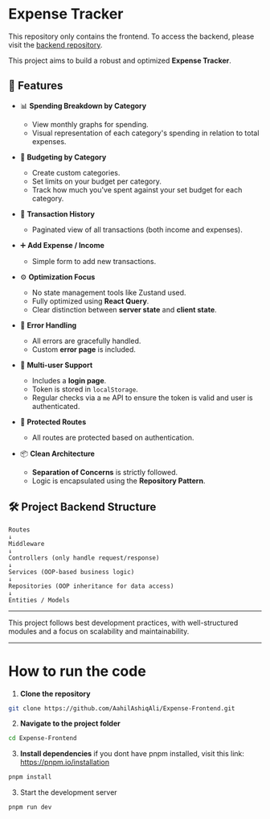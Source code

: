 # Expense Tracker

This repository only contains the frontend. To access the backend, please visit the [backend repository](https://github.com/AahilAshiqAli/Expense-Backend).

This project aims to build a robust and optimized **Expense Tracker**.

## 🔧 Features

- 📊 **Spending Breakdown by Category**

  - View monthly graphs for spending.
  - Visual representation of each category's spending in relation to total expenses.

- 📁 **Budgeting by Category**

  - Create custom categories.
  - Set limits on your budget per category.
  - Track how much you've spent against your set budget for each category.

- 📄 **Transaction History**

  - Paginated view of all transactions (both income and expenses).

- ➕ **Add Expense / Income**

  - Simple form to add new transactions.

- ⚙️ **Optimization Focus**

  - No state management tools like Zustand used.
  - Fully optimized using **React Query**.
  - Clear distinction between **server state** and **client state**.

- 🚨 **Error Handling**

  - All errors are gracefully handled.
  - Custom **error page** is included.

- 👥 **Multi-user Support**

  - Includes a **login page**.
  - Token is stored in `localStorage`.
  - Regular checks via a `me` API to ensure the token is valid and user is authenticated.

- 🔐 **Protected Routes**

  - All routes are protected based on authentication.

- 📦 **Clean Architecture**
  - **Separation of Concerns** is strictly followed.
  - Logic is encapsulated using the **Repository Pattern**.

## 🛠️ Project Backend Structure

    Routes
    ↓
    Middleware
    ↓
    Controllers (only handle request/response)
    ↓
    Services (OOP-based business logic)
    ↓
    Repositories (OOP inheritance for data access)
    ↓
    Entities / Models

---

This project follows best development practices, with well-structured modules and a focus on scalability and maintainability.

---

<h1>How to run the code</h1>

1. **Clone the repository**

```bash
git clone https://github.com/AahilAshiqAli/Expense-Frontend.git
```

2. **Navigate to the project folder**

```bash
cd Expense-Frontend
```

3. **Install dependencies**
   if you dont have pnpm installed, visit this link: https://pnpm.io/installation

```bash
pnpm install
```

3. Start the development server

```bash
pnpm run dev
```
